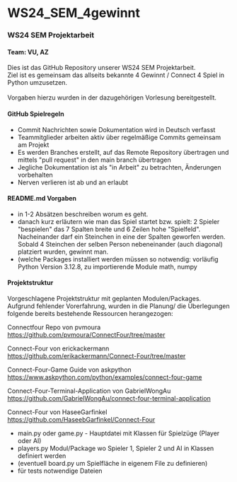 # WS24_SEM_4gewinnt
### WS24 SEM Projektarbeit <br>
#### Team: VU, AZ


<p>Dies ist das GitHub Repository unserer WS24 SEM Projektarbeit.<br>
Ziel ist es gemeinsam das allseits bekannte 4 Gewinnt / Connect 4 Spiel in Python umzusetzen. <br>
<br>
Vorgaben hierzu wurden in der dazugehörigen Vorlesung bereitgestellt.<br>
</p>

#### GitHub Spielregeln

<ul>
<li>Commit Nachrichten sowie Dokumentation wird in Deutsch verfasst</li>
<li>Teammitglieder arbeiten aktiv über regelmäßige Commits gemeinsam am Projekt</li>
<li>Es werden Branches erstellt, auf das Remote Repository übertragen und mittels "pull request" in den main branch übertragen</li>
<li>Jegliche Dokumentation ist als "in Arbeit" zu betrachten, Änderungen vorbehalten</li>
<li>Nerven verlieren ist ab und an erlaubt</li></ul>



#### README.md Vorgaben

<ul>
<li>in 1-2 Absätzen beschreiben worum es geht.</li>
<li>danach kurz erläutern wie man das Spiel startet bzw. spielt: 2 Spieler "bespielen" das 7 Spalten breite und 6 Zeilen hohe "Spielfeld". Nacheinander darf ein Steinchen in eine der Spalten geworfen werden. Sobald 4 Steinchen der selben Person nebeneinander (auch diagonal) platziert wurden, gewinnt man.</li>
<li>(welche Packages installiert werden müssen so notwendig: vorläufig Python Version 3.12.8, zu importierende Module math, numpy</li>
</ul>

#### Projektstruktur

<p>Vorgeschlagene Projektstruktur mit geplanten Modulen/Packages.<br>
Aufgrund fehlender Vorerfahrung, wurden in die Planung/ die Überlegungen folgende bereits bestehende Ressourcen herangezogen:<br>

Connectfour Repo von pvmoura <https://github.com/pvmoura/ConnectFour/tree/master> <br>

Connect-Four von erickackermann <https://github.com/erikackermann/Connect-Four/tree/master> <br>

Connect-Four-Game Guide von askpython <https://www.askpython.com/python/examples/connect-four-game> <br>

Connect-Four-Terminal-Application von GabrielWongAu <https://github.com/GabrielWongAu/connect-four-terminal-application> <br>

Connect-Four von HaseeGarfinkel <https://github.com/HaseebGarfinkel/Connect-Four> <br>

</p>    

<ul>
<li>main.py oder game.py - Hauptdatei mit Klassen für Spielzüge (Player oder AI)</li>
<li>players.py Modul/Package wo Spieler 1, Spieler 2 und AI in Klassen definiert werden</li>
<li>(eventuell board.py um Spielfläche in eigenem File zu definieren)</li>
<li>für tests notwendige Dateien</li>
</ul>
